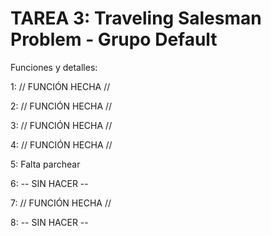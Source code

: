 # TAREA 3: Traveling Salesman Problem - Grupo Default

Funciones y detalles:

1: // FUNCIÓN HECHA //

2: // FUNCIÓN HECHA //

3: // FUNCIÓN HECHA //

4: // FUNCIÓN HECHA // 

5: Falta parchear

6: -- SIN HACER --

7: // FUNCIÓN HECHA // 

8: -- SIN HACER --
